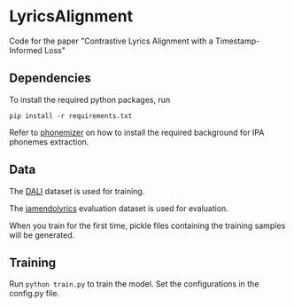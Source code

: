 # LyricsAlignment

Code for the paper "Contrastive Lyrics Alignment with a Timestamp-Informed Loss"

## Dependencies

To install the required python packages, run

```
pip install -r requirements.txt
```

Refer to [phonemizer](https://github.com/bootphon/phonemizer) on how to install the required background for IPA phonemes extraction.

## Data

The [DALI](https://github.com/gabolsgabs/DALI) dataset is used for training.

The [jamendolyrics](https://github.com/f90/jamendolyrics) evaluation dataset is used for evaluation.

When you train for the first time, pickle files containing the training samples will be generated.

## Training

Run `python train.py` to train the model. Set the configurations in the config.py file.
